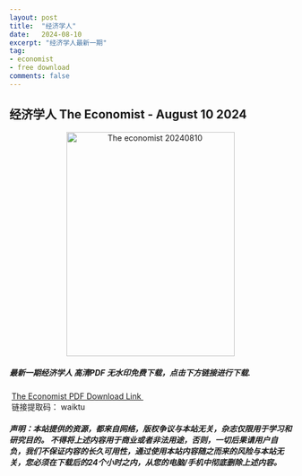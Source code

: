 ```yaml
---
layout: post
title:  "经济学人"
date:   2024-08-10
excerpt: "经济学人最新一期"
tag:
- economist
- free download
comments: false
---
```


## 经济学人 The Economist - August 10 2024


<div align="center">
<img src="https://i.postimg.cc/Hn5d0Th5/TE-2024-08-10-00.png" alt="The economist 20240810" border="0" width = 300 height = 400 /> 
</div>


 <h5>最新一期经济学人 高清PDF 无水印免费下载，点击下方链接进行下载. </h5>
 
  <a href="https://wwfh.lanzout.com/ilwsi27hxaza">The Economist PDF Download Link </a>  
  <br/>
  链接提取码： waiktu
 
##### 声明：本站提供的资源，都来自网络，版权争议与本站无关，杂志仅限用于学习和研究目的。 不得将上述内容用于商业或者非法用途，否则，一切后果请用户自负，我们不保证内容的长久可用性，通过使用本站内容随之而来的风险与本站无关，您必须在下载后的24个小时之内，从您的电脑/手机中彻底删除上述内容。
 
